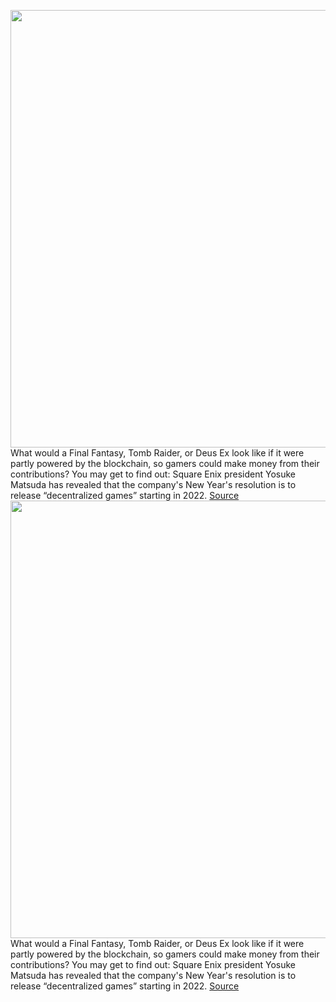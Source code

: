 <img src='https://cdn.vox-cdn.com/thumbor/_Q8E65tDz0i2lKp8RwrHaGn6fzU=/0x0:1920x1080/1200x800/filters:focal(807x387:1113x693)/cdn.vox-cdn.com/uploads/chorus_image/image/70337246/WiiU_SuperSmashBros_111215_screen_01_bmp_jpgcopy.0.0.jpg' width='700px' /><br/>
What would a Final Fantasy, Tomb Raider, or Deus Ex look like if it were partly powered by the blockchain, so gamers could make money from their contributions? You may get to find out: Square Enix president Yosuke Matsuda has revealed that the company's New Year's resolution is to release “decentralized games” starting in 2022.
<a href='https://www.theverge.com/2022/1/1/22862646/square-enix-2022-new-years-letter-metaverse-nfts-decentralized-gaming'> Source <a/><img src='https://cdn.vox-cdn.com/thumbor/_Q8E65tDz0i2lKp8RwrHaGn6fzU=/0x0:1920x1080/1200x800/filters:focal(807x387:1113x693)/cdn.vox-cdn.com/uploads/chorus_image/image/70337246/WiiU_SuperSmashBros_111215_screen_01_bmp_jpgcopy.0.0.jpg' width='700px' /><br/>
What would a Final Fantasy, Tomb Raider, or Deus Ex look like if it were partly powered by the blockchain, so gamers could make money from their contributions? You may get to find out: Square Enix president Yosuke Matsuda has revealed that the company's New Year's resolution is to release “decentralized games” starting in 2022.
<a href='https://www.theverge.com/2022/1/1/22862646/square-enix-2022-new-years-letter-metaverse-nfts-decentralized-gaming'> Source <a/>